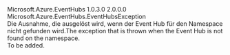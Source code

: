 <Type Name="MessagingEntityNotFoundException" FullName="Microsoft.Azure.EventHubs.MessagingEntityNotFoundException">
  <TypeSignature Language="C#" Value="public sealed class MessagingEntityNotFoundException : Microsoft.Azure.EventHubs.EventHubsException" />
  <TypeSignature Language="ILAsm" Value=".class public auto ansi sealed beforefieldinit MessagingEntityNotFoundException extends Microsoft.Azure.EventHubs.EventHubsException" />
  <TypeSignature Language="DocId" Value="T:Microsoft.Azure.EventHubs.MessagingEntityNotFoundException" />
  <TypeSignature Language="VB.NET" Value="Public NotInheritable Class MessagingEntityNotFoundException&#xA;Inherits EventHubsException" />
  <TypeSignature Language="F#" Value="type MessagingEntityNotFoundException = class&#xA;    inherit EventHubsException" />
  <AssemblyInfo>
    <AssemblyName>Microsoft.Azure.EventHubs</AssemblyName>
    <AssemblyVersion>1.0.3.0</AssemblyVersion>
    <AssemblyVersion>2.0.0.0</AssemblyVersion>
  </AssemblyInfo>
  <Base>
    <BaseTypeName>Microsoft.Azure.EventHubs.EventHubsException</BaseTypeName>
  </Base>
  <Interfaces />
  <Docs>
    <summary>
            <span data-ttu-id="34420-101">Die Ausnahme, die ausgelöst wird, wenn der Event Hub für den Namespace nicht gefunden wird.</span><span class="sxs-lookup"><span data-stu-id="34420-101">The exception that is thrown when the Event Hub is not found on the namespace.</span></span>
            </summary>
    <remarks>To be added.</remarks>
  </Docs>
  <Members />
</Type>